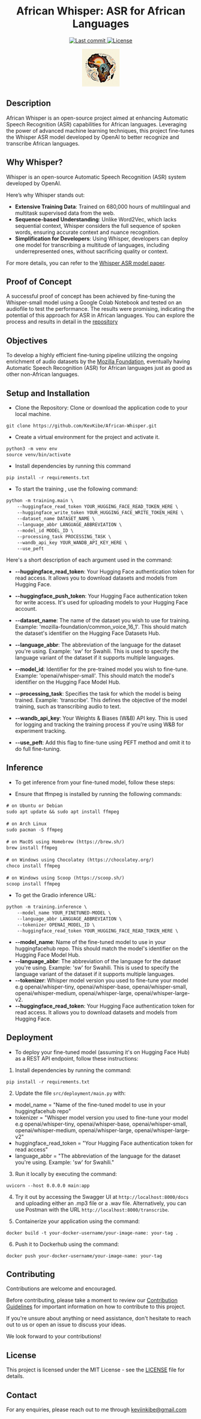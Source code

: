 <h1 align="center">African Whisper: ASR for African Languages</h1>

<p align="center">
  <a href="https://github.com/KevKibe/African-Whisper/commits/">
    <img src="https://img.shields.io/github/last-commit/KevKibe/African-Whisper?style=flat-square" alt="Last commit">
  </a>
  <a href="https://github.com/KevKibe/African-Whisper/blob/main/LICENSE">
    <img src="https://img.shields.io/github/license/KevKibe/African-Whisper?style=flat-square&color=blue" alt="License">
  </a>
</p>

<p align="center">
    <img src= "image.png" width="100">
</p>

## Description
African Whisper is an open-source project aimed at enhancing Automatic Speech Recognition (ASR) capabilities for African languages. Leveraging the power of advanced machine learning techniques, this project fine-tunes the Whisper ASR model developed by OpenAI to better recognize and transcribe African languages.

## Why Whisper?

Whisper is an open-source Automatic Speech Recognition (ASR) system developed by OpenAI.<br> 

Here’s why Whisper stands out: 
- **Extensive Training Data**: Trained on 680,000 hours of multilingual and multitask supervised data from the web.
- **Sequence-based Understanding**: Unlike Word2Vec, which lacks sequential context, Whisper considers the full sequence of spoken words, ensuring accurate context and nuance recognition.
- **Simplification for Developers**: Using Whisper, developers can deploy one model for transcribing a multitude of languages, including underrepresented ones, without sacrificing quality or context.

For more details, you can refer to the [Whisper ASR model paper](https://cdn.openai.com/papers/whisper.pdf).

## Proof of Concept
A successful proof of concept has been achieved by fine-tuning the Whisper-small model using a Google Colab Notebook and tested on an audiofile to test the performance. The results were promising, indicating the potential of this approach for ASR in African languages. You can explore the process and results in detail in the [repository](https://github.com/KevKibe/Finetuning-WhisperSmall-LoRA-Swahili)

## Objectives
To develop a highly efficient fine-tuning pipeline utilizing the ongoing enrichment of audio datasets by the [Mozilla Foundation](https://commonvoice.mozilla.org/en), eventually having Automatic Speech Recognition (ASR) for African languages just as good as other non-African languages.


## Setup and Installation

- Clone the Repository: Clone or download the application code to your local machine.
```
git clone https://github.com/KevKibe/African-Whisper.git
```

- Create a virtual environment for the project and activate it.
```
python3 -m venv env
source venv/bin/activate
```

- Install dependencies by running this command
```
pip install -r requirements.txt
```

- To start the training , use the following command:
```
python -m training.main \
    --huggingface_read_token YOUR_HUGGING_FACE_READ_TOKEN_HERE \
    --huggingface_write_token YOUR_HUGGING_FACE_WRITE_TOKEN_HERE \
    --dataset_name DATASET_NAME \
    --language_abbr LANGUAGE_ABBREVIATION \
    --model_id MODEL_ID \
    --processing_task PROCESSING_TASK \
    --wandb_api_key YOUR_WANDB_API_KEY_HERE \
    --use_peft 
```
Here's a short description of each argument used in the command:

- **--huggingface_read_token**: Your Hugging Face authentication token for read access. It allows you to download datasets and models from Hugging Face.

- **--huggingface_push_token**: Your Hugging Face authentication token for write access. It's used for uploading models to your Hugging Face account.

- **--dataset_name**: The name of the dataset you wish to use for training. Example: 'mozilla-foundation/common_voice_16_1'. This should match the dataset's identifier on the Hugging Face Datasets Hub.

- **--language_abbr**: The abbreviation of the language for the dataset you're using. Example: 'sw' for Swahili. This is used to specify the language variant of the dataset if it supports multiple languages.

- **--model_id**: Identifier for the pre-trained model you wish to fine-tune. Example: 'openai/whisper-small'. This should match the model's identifier on the Hugging Face Model Hub.

- **--processing_task**: Specifies the task for which the model is being trained. Example: 'transcribe'. This defines the objective of the model training, such as transcribing audio to text.

- **--wandb_api_key**: Your Weights & Biases (W&B) API key. This is used for logging and tracking the training process if you're using W&B for experiment tracking.

- **--use_peft**: Add this flag to fine-tune using PEFT method and omit it to do full fine-tuning.

## Inference

- To get inference from your fine-tuned model, follow these steps:

- Ensure that ffmpeg is installed by running the following commands:
```
# on Ubuntu or Debian
sudo apt update && sudo apt install ffmpeg

# on Arch Linux
sudo pacman -S ffmpeg

# on MacOS using Homebrew (https://brew.sh/)
brew install ffmpeg

# on Windows using Chocolatey (https://chocolatey.org/)
choco install ffmpeg

# on Windows using Scoop (https://scoop.sh/)
scoop install ffmpeg
```

- To get the Gradio inference URL:
```
python -m training.inference \
    --model_name YOUR_FINETUNED-MODEL \
    --language_abbr LANGUAGE_ABBREVIATION \
    --tokenizer OPENAI_MODEL_ID \
    --huggingface_read_token YOUR_HUGGING_FACE_READ_TOKEN_HERE \
```
- **--model_name**: Name of the fine-tuned model to use in your huggingfacehub repo. This should match the model's identifier on the Hugging Face Model Hub.
- **--language_abbr**: The abbreviation of the language for the dataset you're using. Example: 'sw' for Swahili. This is used to specify the language variant of the dataset if it supports multiple languages.
- **--tokenizer**: Whisper model version you used to fine-tune your model e.g openai/whisper-tiny, openai/whisper-base, openai/whisper-small, openai/whisper-medium, openai/whisper-large, openai/whisper-large-v2.
- **--huggingface_read_token**: Your Hugging Face authentication token for read access. It allows you to download datasets and models from Hugging Face.


## Deployment

- To deploy your fine-tuned model (assuming it's on Hugging Face Hub) as a REST API endpoint, follow these instructions:

1. Install dependencies by running the command:
```
pip install -r requirements.txt
```

2. Update the file `src/deployment/main.py` with:
 - model_name = "Name of the fine-tuned model to use in your huggingfacehub repo"
 - tokenizer = "Whisper model version you used to fine-tune your model e.g openai/whisper-tiny, openai/whisper-base, openai/whisper-small, openai/whisper-medium, openai/whisper-large, openai/whisper-large-v2"
 - huggingface_read_token = "Your Hugging Face authentication token for read access"
 - language_abbr = "The abbreviation of the language for the dataset you're using. Example: 'sw' for Swahili."

3. Run it locally by executing the command:
```
uvicorn --host 0.0.0.0 main:app
```

4. Try it out by accessing the Swagger UI at `http://localhost:8000/docs` and uploading either an .mp3 file or a .wav file. Alternatively, you can use Postman with the URL `http://localhost:8000/transcribe`.

5. Containerize your application using the command:
```
docker build -t your-docker-username/your-image-name: your-tag .

```
6. Push it to Dockerhub using the command:
```
docker push your-docker-username/your-image-name: your-tag
```

## Contributing 
Contributions are welcome and encouraged.

Before contributing, please take a moment to review our [Contribution Guidelines](https://github.com/KevKibe/African-Whisper/blob/master/DOCS/CONTRIBUT) for important information on how to contribute to this project.

If you're unsure about anything or need assistance, don't hesitate to reach out to us or open an issue to discuss your ideas.

We look forward to your contributions!



## License
This project is licensed under the MIT License - see the [LICENSE](https://github.com/KevKibe/African-Whisper/blob/main/LICENSE) file for details.

## Contact
For any enquiries, please reach out to me through keviinkibe@gmail.com
